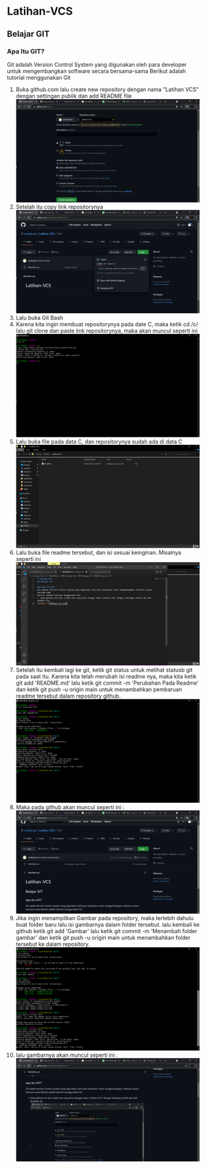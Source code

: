 # Latihan-VCS
## Belajar GIT

### Apa Itu GIT?
Git adalah Version Control System yang digunakan oleh para developer untuk mengembangkan software secara bersama-sama
Berikut adalah tutorial menggunakan Git 
1. Buka github.com lalu create new repository dengan nama "Latihan VCS" dengan settingan publik dan add README file
![Gambar 1](Gambar/ss1.png)
2. Setelah itu copy link repositorynya
![Gambar 2](Gambar/ss2.png)
3. Lalu buka Git Bash
4. Karena kita ingin membuat repositorynya pada date C, maka ketik cd /c/ lalu git clone dan paste link repositorynya, maka akan muncul seperti ini
![Gambar 3](Gambar/ss3.png)
5. Lalu buka file pada data C, dan repositorynya sudah ada di data C
![Gambar 4](Gambar/ss4.png)
6. Lalu buka file readme tersebut, dan isi sesuai keinginan. Misalnya seperti ini
![Gambar 5](Gambar/ss5.png)
7. Setelah itu kembali lagi ke git, ketik git status untuk melihat statusb git pada saat itu. Karena kita telah merubah isi readme nya, maka kita ketik git add 'README.md' lalu ketik git commit -m 'Perubahan Pada Readme' dan ketik git push -u origin main untuk menambahkan pembaruan readme tersebut dalam repository github.
![Gambar 6](Gambar/ss6.png)
8. Maka pada github akan muncul seperti ini :
![Gambar 7](Gambar/ss7.png)
9. Jika ingin menampilkan Gambar pada repository, maka terlebih dahulu buat folder baru lalu isi gambarnya dalam folder tersebut. lalu kembali ke github ketik git add 'Gambar' lalu ketik git commit -m 'Menambah folder gambar' dan ketik git push -u origin main untuk menambahkan folder tersebut ke dalam repository.
![Gambar 8](Gambar/ss8.png)
10. lalu gambarnya akan muncul seperti ini :
![Gambar 9](Gambar/ss9.png)